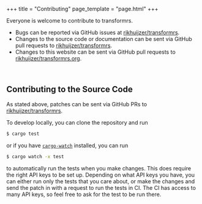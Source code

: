 +++
title = "Contributing"
page_template = "page.html"
+++

Everyone is welcome to contribute to transformrs.

- Bugs can be reported via GitHub issues at [rikhuijzer/transformrs](https://github.com/rikhuijzer/transformrs/issues).
- Changes to the source code or documentation can be sent via GitHub pull requests to [rikhuijzer/transformrs](https://github.com/rikhuijzer/transformrs/pulls).
- Changes to this website can be sent via GitHub pull requests to [rikhuijzer/transformrs.org](https://github.com/rikhuijzer/transformrs.org/pulls).

<br>

## Contributing to the Source Code

As stated above, patches can be sent via GitHub PRs to [rikhuijzer/transformrs](https://github.com/rikhuijzer/transformrs/pulls).

To develop locally, you can clone the repository and run

```sh
$ cargo test
```

or if you have [`cargo-watch`](https://github.com/watchexec/cargo-watch) installed, you can run

```sh
$ cargo watch -x test
```

to automatically run the tests when you make changes.
This does require the right API keys to be set up.
Depending on what API keys you have, you can either run only the tests that you care about, or make the changes and send the patch in with a request to run the tests in CI.
The CI has access to many API keys, so feel free to ask for the test to be run there.
